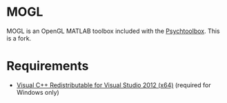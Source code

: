 MOGL
====

MOGL is an OpenGL MATLAB toolbox included with the [Psychtoolbox](http://psychtoolbox.org). This is a fork.

Requirements
============

- [Visual C++ Redistributable for Visual Studio 2012 (x64)](https://www.microsoft.com/en-us/download/details.aspx?id=30679) (required for Windows only)
